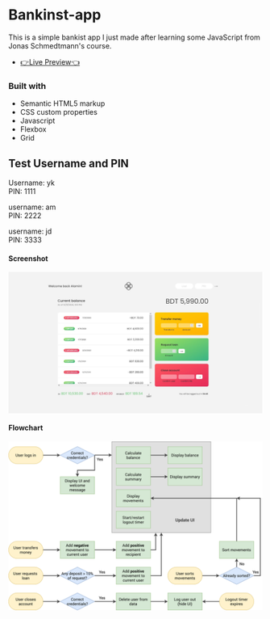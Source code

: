 # Bankinst-app
This is a simple bankist app I just made after learning some JavaScript from Jonas Schmedtmann's course.

- [👉Live Preview👈](https://demo-bank-system.netlify.app/)

### Built with

- Semantic HTML5 markup
- CSS custom properties
- Javascript
- Flexbox
- Grid

## Test Username and PIN
Username: yk<br>
PIN: 1111<br>

username: am<br>
PIN: 2222<br>

username: jd<br>
PIN: 3333<br>

#### Screenshot

<p><img align="center" src="Screenshot-1-Bankist.jpg"/></p>

#### Flowchart

<p><img align="center" src="Bankist-flowchart.png"/></p>
